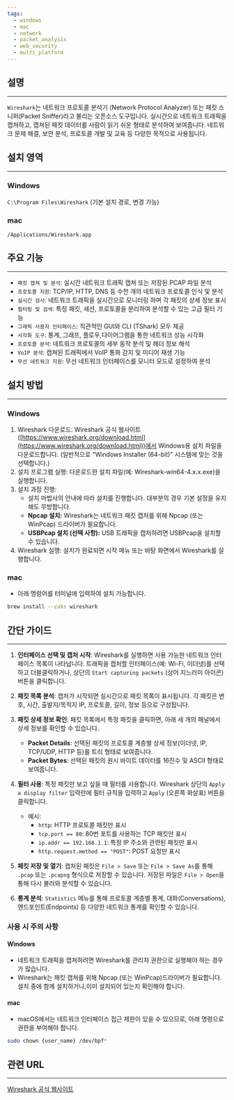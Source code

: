 ```yaml
---
tags:
  - windows
  - mac
  - network
  - packet_analysis
  - web_security
  - multi_platform
---
```

## 설명
---
`Wireshark`는 네트워크 프로토콜 분석기 (Network Protocol Analyzer) 또는 패킷 스니퍼(Packet Sniffer)라고 불리는 오픈소스 도구입니다. 실시간으로 네트워크 트래픽을 캡쳐하고, 캡쳐된 패킷 데이터를 사람이 읽기 쉬운 형태로 분석하여 보여줍니다. 네트워크 문제 해결, 보안 분석, 프로토콜 개발 및 교육 등 다양한 목적으로 사용됩니다.

## 설치 영역
---
### Windows
`C:\Program Files\Wireshark` (기본 설치 경로, 변경 가능)

### mac
`/Applications/Wireshark.app`

## 주요 기능
---
- `패킷 캡쳐 및 분석`: 실시간 네트워크 트래픽 캡쳐 또는 저장된 PCAP 파일 분석
- `프로토콜 지원`: TCP/IP, HTTP, DNS 등 수천 개의 네트워크 프로토콜 인식 및 분석
- `실시간 검사`: 네트워크 트래픽을 실시간으로 모니터링 하며 각 패킷의 상세 정보 표시
- `필터링 및 검색`: 특정 패킷, 세션, 프로토콜을 분리하여 분석할 수 있는 고급 필터 기능
- `그래픽 사용자 인터페이스`: 직관적인 GUI와 CLI (TShark) 모두 제공
- `시각화 도구`: 통계, 그래프, 플로우,다이어그램을 통한 네트워크 성능 시각화
- `프로토콜 분석`: 네트워크 프로토콜의 세부 동작 분석 및 헤더 정보 해석
- `VoIP 분석`: 캡쳐된 트래픽에서 VoIP 통화 감지 및 미디어 재생 기능
- `무선 네트워크 지원`: 무선 네트워크 인터페이스를 모니터 모드로 설정하여 분석

## 설치 방법
---
### Windows
1. Wireshark 다운로드: Wireshark 공식 웹사이트 ([https://www.wireshark.org/download.html](https://www.wireshark.org/download.html))에서 Windows용 설치 파일을 다운로드합니다. (일반적으로 "Windows Installer (64-bit)" 시스템에 맞는 것을 선택합니다.)
2. 설치 프로그램 실행: 다운로드한 설치 파일(예: Wireshark-win64-4.x.x.exe)을 실행합니다.
3. 설치 과정 진행:
    - 설치 마법사의 안내에 따라 설치를 진행합니다. 대부분의 경우 기본 설정을 유지해도 무방합니다.
    - **Npcap 설치:** Wireshark는 네트워크 패킷 캡처를 위해 Npcap (또는 WinPcap) 드라이버가 필요합니다.
    - **USBPcap 설치 (선택 사항):** USB 트래픽을 캡처하려면 USBPcap을 설치할 수 있습니다.
4. Wireshark 실행: 설치가 완료되면 시작 메뉴 또는 바탕 화면에서 Wireshark를 실행합니다.

### mac
- 아래 명령어를 터미널에 입력하여 설치 가능합니다.
```sh
brew install --caks wireshark
```

## 간단 가이드
---
1.  **인터페이스 선택 및 캡처 시작**: Wireshark를 실행하면 사용 가능한 네트워크 인터페이스 목록이 나타납니다. 트래픽을 캡처할 인터페이스(예: Wi-Fi, 이더넷)를 선택하고 더블클릭하거나, 상단의 `Start capturing packets` (상어 지느러미 아이콘) 버튼을 클릭합니다.

2.  **패킷 목록 분석**: 캡처가 시작되면 실시간으로 패킷 목록이 표시됩니다. 각 패킷은 번호, 시간, 출발지/목적지 IP, 프로토콜, 길이, 정보 등으로 구성됩니다.

3.  **패킷 상세 정보 확인**: 패킷 목록에서 특정 패킷을 클릭하면, 아래 세 개의 패널에서 상세 정보를 확인할 수 있습니다.
    *   **Packet Details**: 선택된 패킷의 프로토콜 계층별 상세 정보(이더넷, IP, TCP/UDP, HTTP 등)를 트리 형태로 보여줍니다.
    *   **Packet Bytes**: 선택된 패킷의 원시 바이트 데이터를 16진수 및 ASCII 형태로 보여줍니다.

4.  **필터 사용**: 특정 패킷만 보고 싶을 때 필터를 사용합니다. Wireshark 상단의 `Apply a display filter` 입력란에 필터 규칙을 입력하고 `Apply` (오른쪽 화살표) 버튼을 클릭합니다.
    *   예시:
        *   `http`: HTTP 프로토콜 패킷만 표시
        *   `tcp.port == 80`: 80번 포트를 사용하는 TCP 패킷만 표시
        *   `ip.addr == 192.168.1.1`: 특정 IP 주소와 관련된 패킷만 표시
        *   `http.request.method == "POST"`: POST 요청만 표시

5.  **패킷 저장 및 열기**: 캡처된 패킷은 `File > Save` 또는 `File > Save As`를 통해 `.pcap` 또는 `.pcapng` 형식으로 저장할 수 있습니다. 저장된 파일은 `File > Open`을 통해 다시 불러와 분석할 수 있습니다.

6.  **통계 분석**: `Statistics` 메뉴를 통해 프로토콜 계층별 통계, 대화(Conversations), 엔드포인트(Endpoints) 등 다양한 네트워크 통계를 확인할 수 있습니다.

### 사용 시 주의 사항
#### Windows
- 네트워크 트래픽을 캡쳐하려면 Wireshark를 관리자 권한으로 실행해야 하는 경우가 많습니다.
- Wireshark는 패킷 캡쳐를 위해 Npcap (또는 WinPcap)드라이버가 필요합니다. 설치 중에 함께 설치하거나,이미 설치되어 있는지 확인해야 합니다.
#### mac
- macOS에서는 네트워크 인터페이스 접근 제한이 있을 수 있으므로, 아래 명령으로 권한을 부여해야 합니다.
```sh
sudo chown {user_name} /dev/bpf*
```

## 관련 URL
---
[Wireshark 공식 웹사이트](https://www.wireshark.org/)

